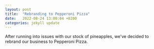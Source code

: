 ```yaml
---
layout: post
title:  "Rebranding to Pepperoni Pizza"
date:   2022-08-24 13:00:04 +0200
categories: jekyll update
---
```

After running into issues with our stock of pineapples, we've decided to rebrand our business to Pepperoni Pizza.
